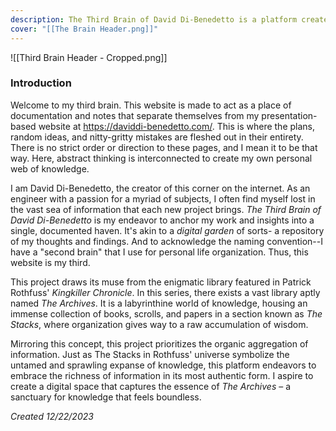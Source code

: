 ```yaml
---
description: The Third Brain of David Di-Benedetto is a platform created to house various levels of information. This project builds onto a variety of topics through interlinking notes with a basis on abstract thinking.
cover: "[[The Brain Header.png]]"
---
```

![[Third Brain Header - Cropped.png]]
### Introduction
Welcome to my third brain. This website is made to act as a place of documentation and notes that separate themselves from my presentation-based website at https://daviddi-benedetto.com/.  This is where the plans, random ideas, and nitty-gritty mistakes are fleshed out in their entirety. There is no strict order or direction to these pages, and I mean it to be that way. Here, abstract thinking is interconnected to create my own personal web of knowledge.

I am David Di-Benedetto, the creator of this corner on the internet. As an engineer with a passion for a myriad of subjects, I often find myself lost in the vast sea of information that each new project brings. *The Third Brain of David Di-Benedetto* is my endeavor to anchor my work and insights into a single, documented haven. It's akin to a *digital garden* of sorts- a repository of my thoughts and findings. And to acknowledge the naming convention--I have a "second brain" that I use for personal life organization. Thus, this website is my third.

This project draws its muse from the enigmatic library featured in Patrick Rothfuss' *Kingkiller Chronicle*. In this series, there exists a vast library aptly named *The Archives*. It is a labyrinthine world of knowledge, housing an immense collection of books, scrolls, and papers in a section known as *The Stacks*, where organization gives way to a raw accumulation of wisdom.

Mirroring this concept, this project prioritizes the organic aggregation of information. Just as The Stacks in Rothfuss' universe symbolize the untamed and sprawling expanse of knowledge, this platform endeavors to embrace the richness of information in its most authentic form. I aspire to create a digital space that captures the essence of *The Archives* – a sanctuary for knowledge that feels boundless.

*Created 12/22/2023*